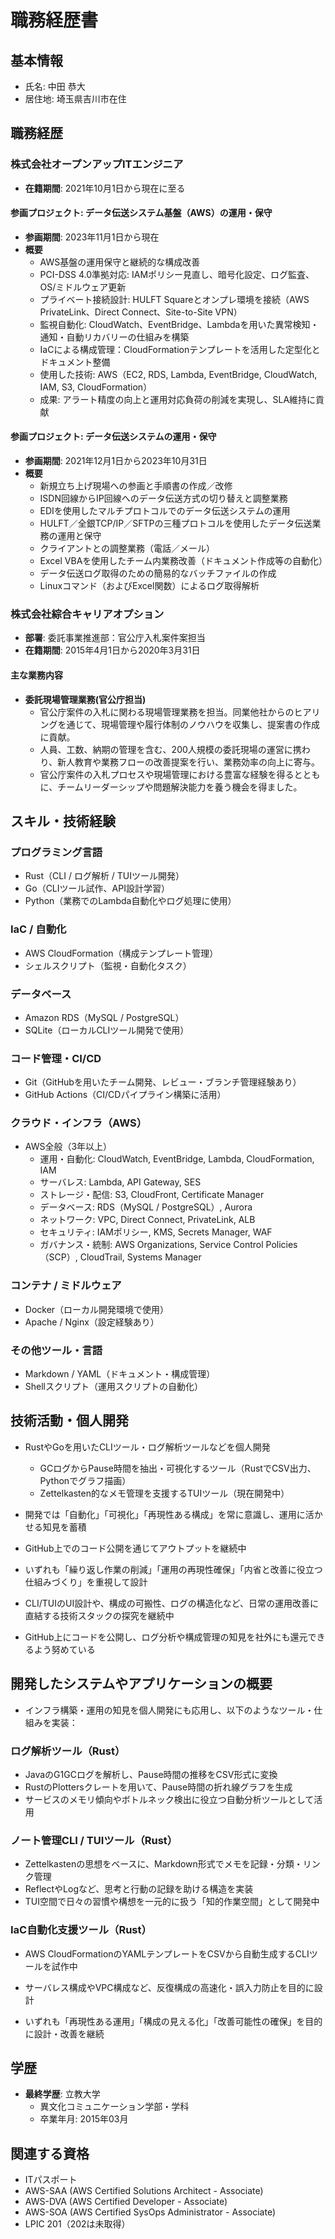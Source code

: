 # 職務経歴書

## 基本情報
- 氏名: 中田 恭大
- 居住地: 埼玉県吉川市在住

## 職務経歴
### 株式会社オープンアップITエンジニア
- **在籍期間**: 2021年10月1日から現在に至る

#### 参画プロジェクト: データ伝送システム基盤（AWS）の運用・保守
- **参画期間**: 2023年11月1日から現在
- **概要**
  - AWS基盤の運用保守と継続的な構成改善
  - PCI-DSS 4.0準拠対応: IAMポリシー見直し、暗号化設定、ログ監査、OS/ミドルウェア更新
  - プライベート接続設計: HULFT Squareとオンプレ環境を接続（AWS PrivateLink、Direct Connect、Site-to-Site VPN）
  - 監視自動化: CloudWatch、EventBridge、Lambdaを用いた異常検知・通知・自動リカバリーの仕組みを構築
  - IaCによる構成管理：CloudFormationテンプレートを活用した定型化とドキュメント整備
  - 使用した技術: AWS（EC2, RDS, Lambda, EventBridge, CloudWatch, IAM, S3, CloudFormation）
  - 成果: アラート精度の向上と運用対応負荷の削減を実現し、SLA維持に貢献

#### 参画プロジェクト: データ伝送システムの運用・保守
- **参画期間**: 2021年12月1日から2023年10月31日
- **概要**
  - 新規立ち上げ現場への参画と手順書の作成／改修
  - ISDN回線からIP回線へのデータ伝送方式の切り替えと調整業務
  - EDIを使用したマルチプロトコルでのデータ伝送システムの運用
  - HULFT／全銀TCP/IP／SFTPの三種プロトコルを使用したデータ伝送業務の運用と保守
  - クライアントとの調整業務（電話／メール）
  - Excel VBAを使用したチーム内業務改善（ドキュメント作成等の自動化）
  - データ伝送ログ取得のための簡易的なバッチファイルの作成
  - Linuxコマンド（およびExcel関数）によるログ取得解析

### 株式会社綜合キャリアオプション
- **部署**: 委託事業推進部：官公庁入札案件案担当
- **在籍期間**: 2015年4月1日から2020年3月31日

#### 主な業務内容
- **委託現場管理業務(官公庁担当)**
  - 官公庁案件の入札に関わる現場管理業務を担当。同業他社からのヒアリングを通じて、現場管理や履行体制のノウハウを収集し、提案書の作成に貢献。
  - 人員、工数、納期の管理を含む、200人規模の委託現場の運営に携わり、新人教育や業務フローの改善提案を行い、業務効率の向上に寄与。
  - 官公庁案件の入札プロセスや現場管理における豊富な経験を得るとともに、チームリーダーシップや問題解決能力を養う機会を得ました。

## スキル・技術経験

### プログラミング言語
- Rust（CLI / ログ解析 / TUIツール開発）
- Go（CLIツール試作、API設計学習）
- Python（業務でのLambda自動化やログ処理に使用）

### IaC / 自動化
- AWS CloudFormation（構成テンプレート管理）
- シェルスクリプト（監視・自動化タスク）

### データベース
- Amazon RDS（MySQL / PostgreSQL）
- SQLite（ローカルCLIツール開発で使用）

### コード管理・CI/CD
- Git（GitHubを用いたチーム開発、レビュー・ブランチ管理経験あり）
- GitHub Actions（CI/CDパイプライン構築に活用）

### クラウド・インフラ（AWS）
- AWS全般（3年以上）
  - 運用・自動化: CloudWatch, EventBridge, Lambda, CloudFormation, IAM
  - サーバレス: Lambda, API Gateway, SES
  - ストレージ・配信: S3, CloudFront, Certificate Manager
  - データベース: RDS（MySQL / PostgreSQL）, Aurora
  - ネットワーク: VPC, Direct Connect, PrivateLink, ALB
  - セキュリティ: IAMポリシー, KMS, Secrets Manager, WAF
  - ガバナンス・統制: AWS Organizations, Service Control Policies（SCP）, CloudTrail, Systems Manager

### コンテナ / ミドルウェア
- Docker（ローカル開発環境で使用）
- Apache / Nginx（設定経験あり）

### その他ツール・言語
- Markdown / YAML（ドキュメント・構成管理）
- Shellスクリプト（運用スクリプトの自動化）


## 技術活動・個人開発

- RustやGoを用いたCLIツール・ログ解析ツールなどを個人開発
  - GCログからPause時間を抽出・可視化するツール（RustでCSV出力、Pythonでグラフ描画）
  - Zettelkasten的なメモ管理を支援するTUIツール（現在開発中）
- 開発では「自動化」「可視化」「再現性ある構成」を常に意識し、運用に活かせる知見を蓄積
- GitHub上でのコード公開を通じてアウトプットを継続中

- いずれも「繰り返し作業の削減」「運用の再現性確保」「内省と改善に役立つ仕組みづくり」を重視して設計

- CLI/TUIのUI設計や、構成の可搬性、ログの構造化など、日常の運用改善に直結する技術スタックの探究を継続中

- GitHub上にコードを公開し、ログ分析や構成管理の知見を社外にも還元できるよう努めている

## 開発したシステムやアプリケーションの概要

- インフラ構築・運用の知見を個人開発にも応用し、以下のようなツール・仕組みを実装：

### ログ解析ツール（Rust）
- JavaのG1GCログを解析し、Pause時間の推移をCSV形式に変換
- RustのPlottersクレートを用いて、Pause時間の折れ線グラフを生成
- サービスのメモリ傾向やボトルネック検出に役立つ自動分析ツールとして活用

### ノート管理CLI / TUIツール（Rust）
- Zettelkastenの思想をベースに、Markdown形式でメモを記録・分類・リンク管理
- ReflectやLogなど、思考と行動の記録を助ける構造を実装
- TUI空間で日々の習慣や構想を一元的に扱う「知的作業空間」として開発中

### IaC自動化支援ツール（Rust）
- AWS CloudFormationのYAMLテンプレートをCSVから自動生成するCLIツールを試作中
- サーバレス構成やVPC構成など、反復構成の高速化・誤入力防止を目的に設計

- いずれも「再現性ある運用」「構成の見える化」「改善可能性の確保」を目的に設計・改善を継続

## 学歴
- **最終学歴**: 立教大学
  - 異文化コミュニケーション学部・学科
  - 卒業年月: 2015年03月

## 関連する資格
- ITパスポート
- AWS-SAA (AWS Certified Solutions Architect - Associate)
- AWS-DVA (AWS Certified Developer - Associate)
- AWS-SOA (AWS Certified SysOps Administrator - Associate)
- LPIC 201（202は未取得）

